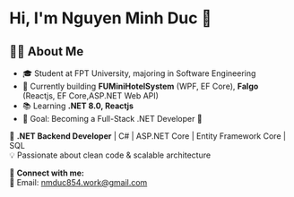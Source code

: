 # Hi, I'm Nguyen Minh Duc 👋  

## 👨‍💻 About Me  
- 🎓 Student at FPT University, majoring in Software Engineering  
- 💼 Currently building **FUMiniHotelSystem** (WPF, EF Core), **Falgo** (Reactjs, EF Core,ASP.NET Web API) 
- 📚 Learning **.NET 8.0, Reactjs**  
- 🎯 Goal: Becoming a Full-Stack .NET Developer 🚀  

🚀 **.NET Backend Developer** | C# | ASP.NET Core | Entity Framework Core | SQL  
💡 Passionate about clean code & scalable architecture  

🔗 **Connect with me:**  
📧 Email: nmduc854.work@gmail.com
